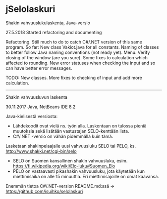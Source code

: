 # jSelolaskuri
Shakin vahvuuslukulaskenta, Java-versio

27.5.2018 Started refactoring and documenting

Refactoring. Still much to do to catch C#/.NET version of this same program.
So far:  New class Vakiot.java for all constants. Naming of classes to better follow Java naming conventions (not ready yet). Menu. Verify closing of the window (are you sure). Some fixes to calculation which affected to rounding. New error statuses when checking the input and so can have better error messages.

TODO: New classes. More fixes to checking of input and add more calculation.

------

Shakin vahvuusluvun laskenta

30.11.2017 Java, NetBeans IDE 8.2

Java-kielisestä versiosta:
- Lähdekoodit ovat vielä ns. työn alla. Laskentaan on tulossa pieniä muutoksia sekä lisätään vastustajan SELO-kenttään lista.
- C#/.NET -versio on vähän pidemmällä kuin tämä.

Lasketaan shakinpelaajalle uusi vahvuusluku SELO tai PELO, ks. http://www.shakki.net/cgi-bin/selo
- SELO on Suomen kansallinen shakin vahvuusluku, esim. https://fi.wikipedia.org/wiki/Elo-luku#Suomen_Elo
- PELO on vastaavasti pikashakin vahvuusluku, jota käytetään kun miettimisaika on alle 15 minuuttia. Eri miettimisajoille on omat kaavansa.

Enemmän tietoa C#/.NET-version README.md:ssä -> https://github.com/isuihko/selolaskuri
